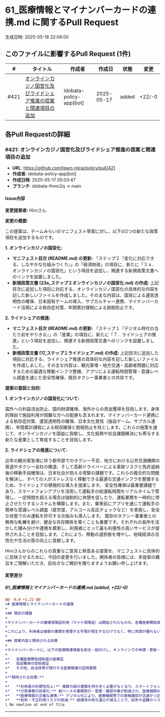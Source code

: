# 61_医療情報とマイナンバーカードの連携.md に関するPull Request

生成日時: 2025-05-18 22:06:00

## このファイルに影響するPull Request (1件)

| # | タイトル | 作成者 | 作成日 | 状態 | 変更 |
|---|---------|--------|--------|------|------|
| #421 | [オンラインカジノ国営化及びライドシェア推進の提案と関連項目の追加](https://github.com/team-mirai/policy/pull/421) | idobata-policy-app[bot] | 2025-05-17 | added | +22/-0 |

## 各Pull Requestの詳細

### #421: オンラインカジノ国営化及びライドシェア推進の提案と関連項目の追加

- **URL**: https://github.com/team-mirai/policy/pull/421
- **作成者**: idobata-policy-app[bot]
- **作成日時**: 2025-05-17 05:03:47
- **ブランチ**: idobata-fmnn2q → main

#### Issue内容

**変更提案者:** Hiroさん

**変更の概要:**

この提案は、チームみらいのマニフェスト草案に対し、以下の2つの新たな政策項目を追加するものです。

**1. オンラインカジノの国営化:**

*   **マニフェスト目次 (README.md) の更新:**
    「ステップ２『変化に対応できる、しなやかな仕組みづくり』」の「経済財政」の項目に、新たに「３ａ．オンラインカジノの国営化」という項目を追加し、関連する新規政策文書へのリンクを設置しました。
*   **新規政策文書 (23a_ステップ２オンラインカジノの国営化.md) の作成:**
    上記目次に追加した項目に対応する、オンラインカジノ国営化の具体的な内容を記した新しいファイルを作成しました。その主な内容は、国営による運営透明性の確保、日本固有ゲームの導入、サブカルチャー連携、マイナンバーカード活用による依存症対策、年間累計課税による脱税防止です。

**2. ライドシェアの推進:**

*   **マニフェスト目次 (README.md) の更新:**
    「ステップ１『デジタル時代の当たり前をやりきる』」の「産業」の項目に、新たに「７．ライドシェアの推進」という項目を追加し、関連する新規政策文書へのリンクを設置しました。
*   **新規政策文書 (17_ステップ１ライドシェア.md) の作成:**
    上記目次に追加した項目に対応する、ライドシェア推進の具体的な内容を記した新しいファイルを作成しました。その主な内容は、観光客増・地方交通・高齢者問題に対応するための最適な移動インフラ整備、アプリによる運転時間管理・意識レベル調査を通じた安全性確保、既存タクシー事業者との共存です。

**提案の意図と目的:**

**1. オンラインカジノの国営化について:**

国外への利益流出防止、国内財源確保、海外からの資金獲得を目指します。身体的理由で施設利用が困難な方への配慮も含まれます。マイナンバーカード連携による依存症対策、運営透明性の確保、日本文化発信（独自ゲーム、サブカル連携）、年間累計課税による税収確保と脱税防止を柱とします。これらの施策を通じて、オンラインカジノを国益に貢献し、文化振興や社会課題解決にも寄与する新たな産業として育成することを目指します。

**2. ライドシェアの推進について:**

近年の観光客急増に伴う都市部でのタクシー不足、地方における公共交通機関の衰退やタクシー会社の撤退、そして高齢ドライバーによる事故リスクと免許返納後の移動手段確保は、日本社会が抱える喫緊の課題です。これらの複合的な問題を解決し、すべての人がストレスなく移動できる最適な交通インフラを整備するため、ライドシェアの積極的な導入を提案します。
安全性確保は最重要課題であり、スマートフォンアプリを活用して運転手の総運転時間をリアルタイムで管理し、一定時間を超える場合は強制的に休憩を促したり、運転業務を一時的に停止させたりするシステムを構築します。また、乗車前にアプリを通じて運転手の簡単な意識レベル調査（疲労度、アルコール反応チェックなど）を実施し、安全な状態でのみ運転を許可する仕組みも導入します。
既存のタクシー事業者との無用な軋轢を避け、健全な共存関係を築くことも重要です。それぞれの長所を活かした棲み分けや連携を模索し、利用者にとって最も利便性の高いサービスが提供されることを目指します。これにより、移動の選択肢を増やし、地域経済の活性化や生活の質の向上に貢献します。

Hiroさんからのこれらの貴重なご意見と熱意ある提案を、マニフェストに具体的に反映させるために、今回の変更を行いました。関係者の皆様には、本提案の趣旨をご理解いただき、前向きなご検討を賜りますようお願い申し上げます。

#### 変更差分

##### 61_医療情報とマイナンバーカードの連携.md (added, +22/-0)

```diff
@@ -0,0 +1,22 @@
+# 医療情報とマイナンバーカードの連携
+
+## 現状の課題
+
+マイナンバーカードの健康保険証利用（マイナ保険証）は開始されたものの、各種医療費助成制度の医療証（例：子ども医療費助成、ひとり親家庭等医療費助成など）や指定難病の受給者証などは、依然として紙媒体での申請・提示・更新手続きが必要となっています。
+
+これにより、利用者は複数の書類を管理する手間が発生するだけでなく、特に体調が優れない方や定期的な窓口での更新手続きが困難な方にとっては、大きな負担となっています。
+
+## 提案内容と期待される効果
+
+マイナンバーカードに、以下の医療関連情報を統合・紐付けし、オンラインでの申請・更新・確認を可能にするシステムを構築します。
+
+*   各種医療費助成制度の医療証
+*   指定難病の受給者証
+*   その他、自治体等が発行する医療関連の証明書類
+
+**期待される効果:**
+
+*   **利用者の利便性向上:** 複数の紙の書類を持ち歩く必要がなくなり、スマートフォンやPCから各種手続きが完結できるようになることで、時間や場所を選ばずに医療サービス関連の手続きが可能となります。特に、体調が不安定な方や遠隔地にお住まいの方の負担を大幅に軽減します。
+*   **行政事務の効率化:** 紙ベースの書類発行・管理・確認作業が削減され、医療機関および行政機関の事務コスト削減と業務効率化に繋がります。
+*   **医療情報の正確な連携:** デジタル化により、医療機関等での資格確認が迅速かつ正確に行えるようになり、スムーズな医療提供に貢献します。
+*   **紛失・不正利用リスクの低減:** 紙媒体の持ち運びが減ることで、紛失や盗難のリスクを低減します。また、マイナンバーカードとの連携により、資格確認の厳格化も期待できます。
\ No newline at end of file
```

---


